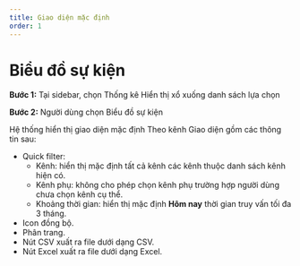 ```yaml
---
title: Giao diện mặc định
order: 1
---
```

# Biểu đồ sự kiện
**Bước 1:** Tại sidebar, chọn Thống kê Hiển thị xổ xuống danh sách lựa chọn

**Bước 2:** Người dùng chọn Biểu đồ sự kiện

Hệ thống hiển thị giao diện mặc định Theo kênh Giao diện gồm các thông tin sau:
* Quick filter:
    * Kênh: hiển thị mặc định tất cả kênh các kênh thuộc danh sách kênh hiện có.
    * Kênh phụ: không cho phép chọn kênh phụ trường hợp người dùng chưa chọn kênh cụ thể.
    * Khoảng thời gian: hiển thị mặc định **Hôm nay** thời gian truy vấn tối đa 3 tháng.
* Icon đồng bộ.
* Phân trang.
* Nút CSV xuất ra file dưới dạng CSV.
* Nút Excel xuất ra file dưới dạng Excel.
